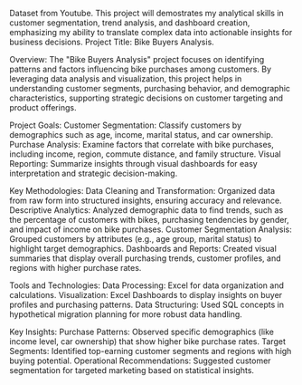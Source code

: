 Dataset from Youtube.
This project will demostrates my analytical skills in customer segmentation, trend analysis, and dashboard creation, emphasizing my ability to translate complex data into actionable insights for business decisions.
Project Title: Bike Buyers Analysis.

Overview:
The "Bike Buyers Analysis" project focuses on identifying patterns and factors influencing bike purchases among customers. By leveraging data analysis and visualization, this project helps in understanding customer segments, purchasing behavior, and demographic characteristics, supporting strategic decisions on customer targeting and product offerings.

Project Goals:
Customer Segmentation: Classify customers by demographics such as age, income, marital status, and car ownership.
Purchase Analysis: Examine factors that correlate with bike purchases, including income, region, commute distance, and family structure.
Visual Reporting: Summarize insights through visual dashboards for easy interpretation and strategic decision-making.

Key Methodologies:
Data Cleaning and Transformation: Organized data from raw form into structured insights, ensuring accuracy and relevance.
Descriptive Analytics: Analyzed demographic data to find trends, such as the percentage of customers with bikes, purchasing tendencies by gender, and impact of income on bike purchases.
Customer Segmentation Analysis: Grouped customers by attributes (e.g., age group, marital status) to highlight target demographics.
Dashboards and Reports: Created visual summaries that display overall purchasing trends, customer profiles, and regions with higher purchase rates.

Tools and Technologies:
Data Processing: Excel for data organization and calculations.
Visualization: Excel Dashboards to display insights on buyer profiles and purchasing patterns.
Data Structuring: Used SQL concepts in hypothetical migration planning for more robust data handling.

Key Insights:
Purchase Patterns: Observed specific demographics (like income level, car ownership) that show higher bike purchase rates.
Target Segments: Identified top-earning customer segments and regions with high buying potential.
Operational Recommendations: Suggested customer segmentation for targeted marketing based on statistical insights. 
